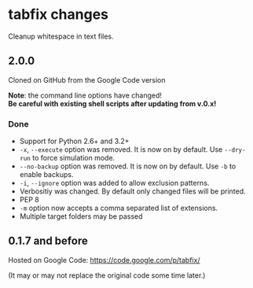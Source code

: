 tabfix changes
==============


Cleanup whitespace in text files.

## 2.0.0
Cloned on GitHub from the Google Code version 

**Note**: the command line options have changed!  
**Be careful with existing shell scripts after updating from v.0.x!** 

### Done
  - Support for Python 2.6+ and 3.2+
  - `-x`, `--execute` option was removed. It is now on by default.
    Use `--dry-run` to force simulation mode.
  - `--no-backup` option was removed. It is now on by default.
    Use `-b` to enable backups.
  - `-i`, `--ignore` option was added to allow exclusion patterns.
  - Verbositiy was changed. By default only changed files will be printed.
  - PEP 8
  - `-m` option now accepts a comma separated list of extensions.
  - Multiple target folders may be passed


## 0.1.7 and before
Hosted on Google Code: https://code.google.com/p/tabfix/

(It may or may not replace the original code some time later.)